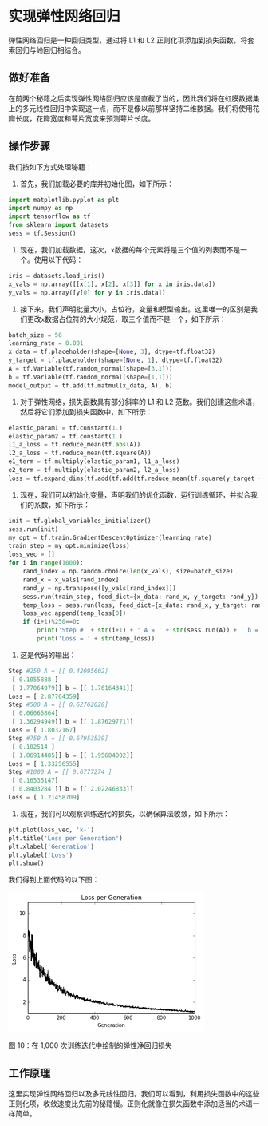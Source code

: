 # 实现弹性网络回归

弹性网络回归是一种回归类型，通过将 L1 和 L2 正则化项添加到损失函数，将套索回归与岭回归相结合。

## 做好准备

在前两个秘籍之后实现弹性网络回归应该是直截了当的，因此我们将在虹膜数据集上的多元线性回归中实现这一点，而不是像以前那样坚持二维数据。我们将使用花瓣长度，花瓣宽度和萼片宽度来预测萼片长度。

## 操作步骤

我们按如下方式处理秘籍：

1.  首先，我们加载必要的库并初始化图，如下所示：

```py
import matplotlib.pyplot as plt 
import numpy as np 
import tensorflow as tf 
from sklearn import datasets 
sess = tf.Session()
```

1.  现在，我们加载数据。这次，`x`数据的每个元素将是三个值的列表而不是一个。使用以下代码：

```py
iris = datasets.load_iris() 
x_vals = np.array([[x[1], x[2], x[3]] for x in iris.data]) 
y_vals = np.array([y[0] for y in iris.data]) 
```

1.  接下来，我们声明批量大小，占位符，变量和模型输出。这里唯一的区别是我们更改`x`数据占位符的大小规范，取三个值而不是一个，如下所示：

```py
batch_size = 50 
learning_rate = 0.001 
x_data = tf.placeholder(shape=[None, 3], dtype=tf.float32) 
y_target = tf.placeholder(shape=[None, 1], dtype=tf.float32) 
A = tf.Variable(tf.random_normal(shape=[3,1])) 
b = tf.Variable(tf.random_normal(shape=[1,1])) 
model_output = tf.add(tf.matmul(x_data, A), b) 
```

1.  对于弹性网络，损失函数具有部分斜率的 L1 和 L2 范数。我们创建这些术语，然后将它们添加到损失函数中，如下所示：

```py
elastic_param1 = tf.constant(1.) 
elastic_param2 = tf.constant(1.) 
l1_a_loss = tf.reduce_mean(tf.abs(A)) 
l2_a_loss = tf.reduce_mean(tf.square(A)) 
e1_term = tf.multiply(elastic_param1, l1_a_loss) 
e2_term = tf.multiply(elastic_param2, l2_a_loss) 
loss = tf.expand_dims(tf.add(tf.add(tf.reduce_mean(tf.square(y_target - model_output)), e1_term), e2_term), 0)
```

1.  现在，我们可以初始化变量，声明我们的优化函数，运行训练循环，并拟合我们的系数，如下所示：

```py
init = tf.global_variables_initializer() 
sess.run(init) 
my_opt = tf.train.GradientDescentOptimizer(learning_rate) 
train_step = my_opt.minimize(loss) 
loss_vec = [] 
for i in range(1000): 
    rand_index = np.random.choice(len(x_vals), size=batch_size) 
    rand_x = x_vals[rand_index] 
    rand_y = np.transpose([y_vals[rand_index]]) 
    sess.run(train_step, feed_dict={x_data: rand_x, y_target: rand_y}) 
    temp_loss = sess.run(loss, feed_dict={x_data: rand_x, y_target: rand_y}) 
    loss_vec.append(temp_loss[0]) 
    if (i+1)%250==0: 
        print('Step #' + str(i+1) + ' A = ' + str(sess.run(A)) + ' b = ' + str(sess.run(b))) 
        print('Loss = ' + str(temp_loss)) 
```

1.  这是代码的输出：

```py
Step #250 A = [[ 0.42095602] 
 [ 0.1055888 ] 
 [ 1.77064979]] b = [[ 1.76164341]] 
Loss = [ 2.87764359] 
Step #500 A = [[ 0.62762028] 
 [ 0.06065864] 
 [ 1.36294949]] b = [[ 1.87629771]] 
Loss = [ 1.8032167] 
Step #750 A = [[ 0.67953539] 
 [ 0.102514 ] 
 [ 1.06914485]] b = [[ 1.95604002]] 
Loss = [ 1.33256555] 
Step #1000 A = [[ 0.6777274 ] 
 [ 0.16535147] 
 [ 0.8403284 ]] b = [[ 2.02246833]] 
Loss = [ 1.21458709]
```

1.  现在，我们可以观察训练迭代的损失，以确保算法收敛，如下所示：

```py
plt.plot(loss_vec, 'k-') 
plt.title('Loss per Generation') 
plt.xlabel('Generation') 
plt.ylabel('Loss') 
plt.show() 
```

我们得到上面代码的以下图：

![](img/12a7c632-d523-401b-b9bd-769b8b765f67.png)

图 10：在 1,000 次训练迭代中绘制的弹性净回归损失

## 工作原理

这里实现弹性网络回归以及多元线性回归。我们可以看到，利用损失函数中的这些正则化项，收敛速度比先前的秘籍慢。正则化就像在损失函数中添加适当的术语一样简单。